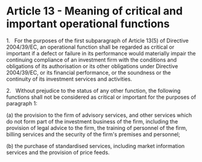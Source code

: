 # Article 13 - Meaning of critical and important operational functions


1.   For the purposes of the first subparagraph of Article 13(5) of Directive 2004/39/EC, an operational function shall be regarded as critical or important if a defect or failure in its performance would materially impair the continuing compliance of an investment firm with the conditions and obligations of its authorisation or its other obligations under Directive 2004/39/EC, or its financial performance, or the soundness or the continuity of its investment services and activities.

2.   Without prejudice to the status of any other function, the following functions shall not be considered as critical or important for the purposes of paragraph 1:

(a) the provision to the firm of advisory services, and other services which do not form part of the investment business of the firm, including the provision of legal advice to the firm, the training of personnel of the firm, billing services and the security of the firm's premises and personnel;

(b) the purchase of standardised services, including market information services and the provision of price feeds.
